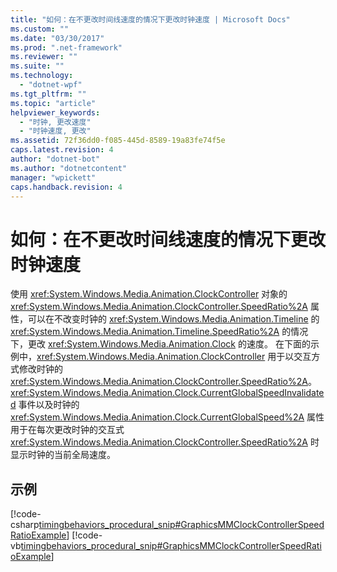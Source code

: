 ```yaml
---
title: "如何：在不更改时间线速度的情况下更改时钟速度 | Microsoft Docs"
ms.custom: ""
ms.date: "03/30/2017"
ms.prod: ".net-framework"
ms.reviewer: ""
ms.suite: ""
ms.technology: 
  - "dotnet-wpf"
ms.tgt_pltfrm: ""
ms.topic: "article"
helpviewer_keywords: 
  - "时钟, 更改速度"
  - "时钟速度, 更改"
ms.assetid: 72f36dd0-f085-445d-8589-19a83fe74f5e
caps.latest.revision: 4
author: "dotnet-bot"
ms.author: "dotnetcontent"
manager: "wpickett"
caps.handback.revision: 4
---
```

# 如何：在不更改时间线速度的情况下更改时钟速度
使用 <xref:System.Windows.Media.Animation.ClockController> 对象的 <xref:System.Windows.Media.Animation.ClockController.SpeedRatio%2A> 属性，可以在不改变时钟的 <xref:System.Windows.Media.Animation.Timeline> 的 <xref:System.Windows.Media.Animation.Timeline.SpeedRatio%2A> 的情况下，更改 <xref:System.Windows.Media.Animation.Clock> 的速度。  在下面的示例中，<xref:System.Windows.Media.Animation.ClockController> 用于以交互方式修改时钟的 <xref:System.Windows.Media.Animation.ClockController.SpeedRatio%2A>。  <xref:System.Windows.Media.Animation.Clock.CurrentGlobalSpeedInvalidated> 事件以及时钟的 <xref:System.Windows.Media.Animation.Clock.CurrentGlobalSpeed%2A> 属性用于在每次更改时钟的交互式 <xref:System.Windows.Media.Animation.ClockController.SpeedRatio%2A> 时显示时钟的当前全局速度。  
  
## 示例  
 [!code-csharp[timingbehaviors_procedural_snip#GraphicsMMClockControllerSpeedRatioExample](../../../../samples/snippets/csharp/VS_Snippets_Wpf/timingbehaviors_procedural_snip/CSharp/ClockControllerSpeedRatioExample.cs#graphicsmmclockcontrollerspeedratioexample)]
 [!code-vb[timingbehaviors_procedural_snip#GraphicsMMClockControllerSpeedRatioExample](../../../../samples/snippets/visualbasic/VS_Snippets_Wpf/timingbehaviors_procedural_snip/visualbasic/clockcontrollerspeedratioexample.vb#graphicsmmclockcontrollerspeedratioexample)]